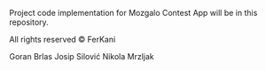 Project code implementation for Mozgalo Contest App will be in this repository.


All rights reserved © FerKani

Goran Brlas
Josip Silović
Nikola Mrzljak

